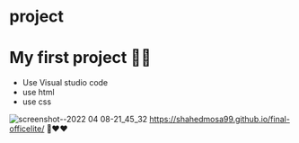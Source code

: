 # project

# My first project 🤩✅

* Use Visual studio code
* use html
* use css

 ![screenshot--2022 04 08-21_45_32](https://user-images.githubusercontent.com/102252842/162508741-61bfb3d8-e80f-4726-b154-a3c1ccbe5bfe.png)
 https://shahedmosa99.github.io/final-officelite/
 👀❤❤
